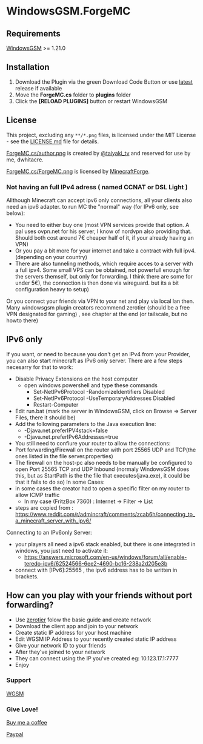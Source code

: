 # WindowsGSM.ForgeMC

## Requirements
[WindowsGSM](https://github.com/WindowsGSM/WindowsGSM) >= 1.21.0

## Installation
1. Download the Plugin via the green Download Code Button or use [latest](https://github.com/Raziel7893/WindowsGSM.ForgeMC/releases/latest) release if available
1. Move the **ForgeMC.cs** folder to **plugins** folder
1. Click the **[RELOAD PLUGINS]** button or restart WindowsGSM

## License
This project, excluding any `**/*.png` files, is licensed under the MIT License - see the [LICENSE.md](LICENSE.md) file for details.

[ForgeMC.cs/author.png](ForgeMC.cs/author.png) is created by [@taiyaki_tv](https://twitter.com/taiyaki_tv) and reserved for use by me, dwhitacre.

[ForgeMC.cs/ForgeMC.png](ForgeMC.cs/ForgeMC.png) is licensed by [MinecraftForge](https://github.com/MinecraftForge/MinecraftForge).

### Not having an full IPv4 adress ( named CCNAT or DSL Light )
Allthough Minecraft can accept ipv6 only connections, all your clients also need an ipv6 adapter. to run MC the "normal" way (for IPv6 only, see below):
- You need to either buy one (most VPN services provide that option. A pal uses ovpn.net for his server, I know of nordvpn also providing that. Should both cost around 7€ cheaper half of it, if your already having an VPN)
- Or you pay a bit more for your internet and take a contract with full ipv4. (depending on your country)
- There are also tunneling methods, which require acces to a server with a full ipv4. Some small VPS can be obtained, not powerfull enough for the servers themself, but only for forwarding. I think there are some for under 5€), the connection is then done via wireguard. but its a bit configuration heavy to setup) 

Or you connect your friends via VPN to your net and play via local lan then.
Many windowsgsm plugin creators recommend zerotier (should be a free VPN designated for gaming) , see chapter at the end (or tailscale, but no howto there)


## IPv6 only
If you want, or need to because you don't get an IPv4 from your Provider, you can also start minecraft as IPv6 only server. There are a few steps necesarry for that to work:
- Disable Privacy Extensions on the host computer
  - open windows powershell and type these commands
    - Set-NetIPv6Protocol -RandomizeIdentifiers Disabled
    - Set-NetIPv6Protocol -UseTemporaryAddresses Disabled
    - Restart-Computer
- Edit run.bat (mark the server in WindowsGSM, click on Browse => Server Files, there it should be)
- Add the following parameters to the Java execution line:
  - -Djava.net.preferIPV4stack=false
  - -Djava.net.preferIPv6Addresses=true
- You still need to confiure your router to allow the connections:
- Port forwarding/Firewall on the router with port 25565 UDP and TCP(the ones listed in the file server.properties)
- The firewall on the host-pc also needs to be manually be configured to open Port 25565 TCP and UDP Inbound (normaly WindowsGSM does this, but as StartPath is the the file that executes(java.exe), it could be that it fails to do so)
In some Cases: 
- in some cases the creator had to open a specific filter on my router to allow ICMP traffic
  - In my case (FritzBox 7360) : Internet -> Filter -> List
- steps are copied from : https://www.reddit.com/r/admincraft/comments/zcab6h/connecting_to_a_minecraft_server_with_ipv6/

Connecting to an IPv6only Server:
- your players all need a ipv6 stack enabled, but there is one integrated in windows, you just need to activate it:
  - https://answers.microsoft.com/en-us/windows/forum/all/enable-teredo-ipv6/62524566-6ee2-4690-bc16-238a2d205e3b
- connect with [IPv6]:25565 , the ipv6 address has to be written in brackets.

## How can you play with your friends without port forwarding?
- Use [zerotier](https://www.zerotier.com/) folow the basic guide and create network
- Download the client app and join to your network
- Create static IP address for your host machine
- Edit WGSM IP Address to your recently created static IP address
- Give your network ID to your friends
- After they've joined to your network
- They can connect using the IP you've created eg: 10.123.17.1:7777
- Enjoy

### Support
[WGSM](https://discord.com/channels/590590698907107340/645730252672335893)

### Give Love!
[Buy me a coffee](https://ko-fi.com/raziel7893)

[Paypal](https://paypal.me/raziel7893)
